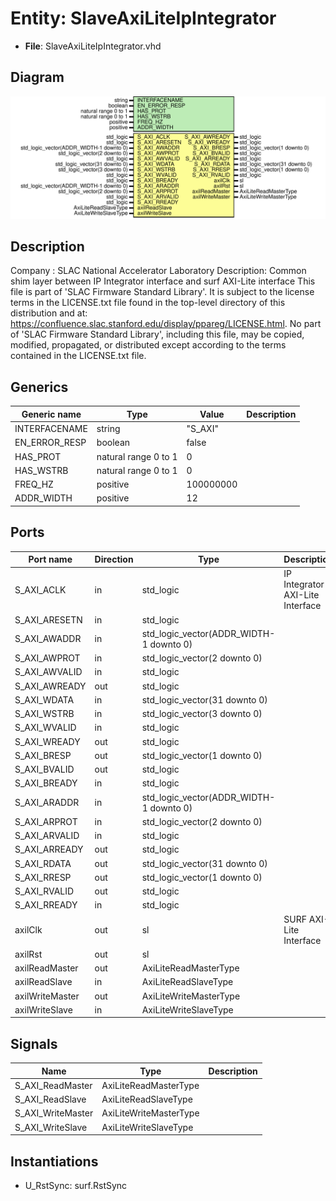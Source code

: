 # Entity: SlaveAxiLiteIpIntegrator

- **File**: SlaveAxiLiteIpIntegrator.vhd
## Diagram

![Diagram](SlaveAxiLiteIpIntegrator.svg "Diagram")
## Description

Company    : SLAC National Accelerator Laboratory
Description: Common shim layer between IP Integrator interface and surf AXI-Lite interface
This file is part of 'SLAC Firmware Standard Library'.
It is subject to the license terms in the LICENSE.txt file found in the
top-level directory of this distribution and at:
   https://confluence.slac.stanford.edu/display/ppareg/LICENSE.html.
No part of 'SLAC Firmware Standard Library', including this file,
may be copied, modified, propagated, or distributed except according to
the terms contained in the LICENSE.txt file.
## Generics

| Generic name  | Type                 | Value     | Description |
| ------------- | -------------------- | --------- | ----------- |
| INTERFACENAME | string               | "S_AXI"   |             |
| EN_ERROR_RESP | boolean              | false     |             |
| HAS_PROT      | natural range 0 to 1 | 0         |             |
| HAS_WSTRB     | natural range 0 to 1 | 0         |             |
| FREQ_HZ       | positive             | 100000000 |             |
| ADDR_WIDTH    | positive             | 12        |             |
## Ports

| Port name       | Direction | Type                                    | Description                      |
| --------------- | --------- | --------------------------------------- | -------------------------------- |
| S_AXI_ACLK      | in        | std_logic                               | IP Integrator AXI-Lite Interface |
| S_AXI_ARESETN   | in        | std_logic                               |                                  |
| S_AXI_AWADDR    | in        | std_logic_vector(ADDR_WIDTH-1 downto 0) |                                  |
| S_AXI_AWPROT    | in        | std_logic_vector(2 downto 0)            |                                  |
| S_AXI_AWVALID   | in        | std_logic                               |                                  |
| S_AXI_AWREADY   | out       | std_logic                               |                                  |
| S_AXI_WDATA     | in        | std_logic_vector(31 downto 0)           |                                  |
| S_AXI_WSTRB     | in        | std_logic_vector(3 downto 0)            |                                  |
| S_AXI_WVALID    | in        | std_logic                               |                                  |
| S_AXI_WREADY    | out       | std_logic                               |                                  |
| S_AXI_BRESP     | out       | std_logic_vector(1 downto 0)            |                                  |
| S_AXI_BVALID    | out       | std_logic                               |                                  |
| S_AXI_BREADY    | in        | std_logic                               |                                  |
| S_AXI_ARADDR    | in        | std_logic_vector(ADDR_WIDTH-1 downto 0) |                                  |
| S_AXI_ARPROT    | in        | std_logic_vector(2 downto 0)            |                                  |
| S_AXI_ARVALID   | in        | std_logic                               |                                  |
| S_AXI_ARREADY   | out       | std_logic                               |                                  |
| S_AXI_RDATA     | out       | std_logic_vector(31 downto 0)           |                                  |
| S_AXI_RRESP     | out       | std_logic_vector(1 downto 0)            |                                  |
| S_AXI_RVALID    | out       | std_logic                               |                                  |
| S_AXI_RREADY    | in        | std_logic                               |                                  |
| axilClk         | out       | sl                                      | SURF AXI-Lite Interface          |
| axilRst         | out       | sl                                      |                                  |
| axilReadMaster  | out       | AxiLiteReadMasterType                   |                                  |
| axilReadSlave   | in        | AxiLiteReadSlaveType                    |                                  |
| axilWriteMaster | out       | AxiLiteWriteMasterType                  |                                  |
| axilWriteSlave  | in        | AxiLiteWriteSlaveType                   |                                  |
## Signals

| Name              | Type                   | Description |
| ----------------- | ---------------------- | ----------- |
| S_AXI_ReadMaster  | AxiLiteReadMasterType  |             |
| S_AXI_ReadSlave   | AxiLiteReadSlaveType   |             |
| S_AXI_WriteMaster | AxiLiteWriteMasterType |             |
| S_AXI_WriteSlave  | AxiLiteWriteSlaveType  |             |
## Instantiations

- U_RstSync: surf.RstSync
